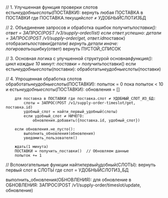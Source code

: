 // 1. Улучшенная функция проверки слотов
есть*неудобные*слоты(ПОСТАВКИ):
вернуть любая ПОСТАВКА в ПОСТАВКИ
где ПОСТАВКА.текущий*слот ≠ УДОБНЫЙ*СЛОТ*ИЗ*БД

// 2. Объединение запросов и обработка ошибок
получить*поставки():
ответ = ЗАПРОС(POST /v3/supply-order/list)
если ответ.успешно:
детали = ЗАПРОС(POST /v1/supply-order/get, ответ.id*поставок)
отобразить*поставки(детали)
вернуть детали
иначе:
логировать*ошибку(ответ)
вернуть ПУСТОЙ_СПИСОК

// 3. Основная логика с улучшенной структурой
основная*функция():
цикл каждые 10 минут:
поставки = получить*поставки()
если есть*неудобные*слоты(поставки):
обработать*неудобные*слоты(поставки)

// 4. Упрощенная обработка слотов
обработать*неудобные*слоты(ПОСТАВКИ):
попыток = 0
пока попыток < 10 и есть*неудобные*слоты(ПОСТАВКИ):
обновления = []

        для поставка в ПОСТАВКИ где поставка.слот ≠ УДОБНЫЙ_СЛОТ_ИЗ_БД:
            слоты = ЗАПРОС(POST /v1/supply-order-timeslot/get, поставка.id)
            удобный_слот = найти_первый_удобный(слоты)
            если удобный_слот ≠ НИЧЕГО:
                обновления.добавить({поставка.id, удобный_слот})

        если обновления.не_пусто():
            выполнить_обновления(обновления)
            уведомить_пользователя()

        ждать(1 минута)
        ПОСТАВКИ = получить_поставки()  // Обновляем данные
        попыток += 1

// Вспомогательные функции
найти*первый*удобный(СЛОТЫ):
вернуть первый слот в СЛОТЫ где слот = УДОБНЫЙ*СЛОТ*ИЗ_БД

выполнить_обновления(ОБНОВЛЕНИЯ):
для обновление в ОБНОВЛЕНИЯ:
ЗАПРОС(POST /v1/supply-order/timeslot/update, обновление)

